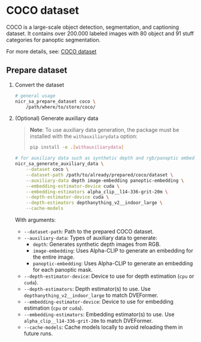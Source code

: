 # COCO dataset

COCO is a large-scale object detection, segmentation, and captioning dataset.
It contains over 200.000 labeled images with 80 object and 91 stuff categories
for panoptic segmentation.

For more details, see: [COCO dataset](https://cocodataset.org/#home)

## Prepare dataset
1. Convert the dataset
    ```bash
    # general usage
    nicr_sa_prepare_dataset coco \
        /path/where/to/store/coco/
    ```

2. (Optional) Generate auxiliary data
    > **Note**: To use auxiliary data generation, the package must be installed with the `withauxiliarydata` option:
    > ```bash
    > pip install -e .[withauxiliarydata]
    > ```
  
    ```bash
    # for auxiliary data such as synthetic depth and rgb/panoptic embeddings
    nicr_sa_generate_auxiliary_data \
        --dataset coco \
        --dataset-path /path/to/already/prepared/coco/dataset \
        --auxiliary-data depth image-embedding panoptic-embedding \
        --embedding-estimator-device cuda \
        --embedding-estimators alpha_clip__l14-336-grit-20m \
        --depth-estimator-device cuda \
        --depth-estimators depthanything_v2__indoor_large \
        --cache-models
    ```

    With arguments:
    - `--dataset-path`:
        Path to the prepared COCO dataset.
    - `--auxiliary-data`:
        Types of auxiliary data to generate:
        - `depth`: Generates synthetic depth images from RGB.
        - `image-embedding`: Uses Alpha-CLIP to generate an embedding for the entire image.
        - `panoptic-embedding`: Uses Alpha-CLIP to generate an embedding for each panoptic mask.
    - `--depth-estimator-device`:
        Device to use for depth estimation (`cpu` or `cuda`).
    - `--depth-estimators`:
        Depth estimator(s) to use. Use `depthanything_v2__indoor_large` to match DVEFormer.
    - `--embedding-estimator-device`:
        Device to use for embedding estimation (`cpu` or `cuda`).
    - `--embedding-estimators`:
        Embedding estimator(s) to use. Use `alpha_clip__l14-336-grit-20m` to match DVEFormer.
    - `--cache-models`:
        Cache models locally to avoid reloading them in future runs.
